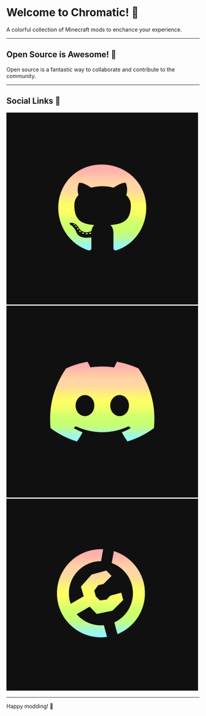 # Welcome to Chromatic! 👾
A colorful collection of Minecraft mods to enchance your experience.

---

## Open Source is Awesome! 🚀
Open source is a fantastic way to collaborate and contribute to the community. 

---

## Social Links 📱
<a href="https://github.com/chromaticforge">
  <img src="assets/github.png" width="500" height="500">
</a>
<a href="https://discord.gg/FFk5qKxM">
  <img src="assets/discord.png" width="500" height="500">
</a>
<a href="https://modrinth.com/organization/chromatic">
  <img src="assets/modrinth.png" width="500" height="500">
</a>

---

Happy modding! 🔨
